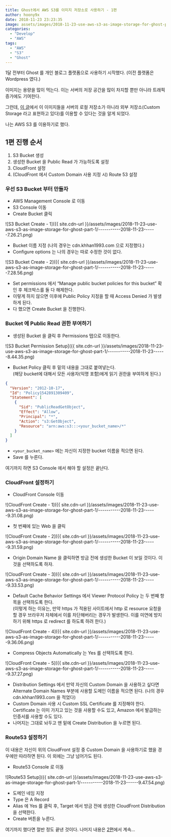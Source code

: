 ```yaml
---
title: Ghost에서 AWS S3를 이미지 저장소로 사용하기 - 1편
author: hoony9x
date: 2018-11-23 23:23:35
image: assets/images/2018-11-23-use-aws-s3-as-image-storage-for-ghost-part-1/-----------2018-11-23------9.55.10.png
categories:
  - "Develop"
  - "AWS"
tags:
  - "AWS"
  - "S3"
  - "Ghost"
---
```


1달 전부터 Ghost 를 개인 블로그 플랫폼으로 사용하기 시작했다. (이전 플랫폼은 Wordpress 였다.)

이미지는 용량을 많이 먹는다. 이는 서버의 저장 공간을 많이 차지할 뿐만 아니라 트래픽 증가에도 기여한다.

그런데, [이 글](https://docs.ghost.org/concepts/storage-adapters/)에서 이 이미지들을 서버의 로컬 저장소가 아니라 외부 저장소(Custom Storage 라고 표현하고 있다)를 이용할 수 있다는 것을 알게 되었다.

나는 AWS S3 를 이용하기로 했다.

<!-- more -->

## 1편 진행 순서

1. S3 Bucket 생성
2. 생성한 Bucket 을 Public Read 가 가능하도록 설정
3. CloudFront 설정
4. (CloudFront 에서 Custom Domain 사용 지정 시) Route 53 설정

### 우선 S3 Bucket 부터 만들자

- AWS Management Console 로 이동
- S3 Console 이동
- Create Bucket 클릭

![S3 Bucket Create - 1]({{ site.cdn-url }}/assets/images/2018-11-23-use-aws-s3-as-image-storage-for-ghost-part-1/-----------2018-11-23------7.26.21.png)

- Bucket 이름 지정 (나의 경우는 cdn.khhan1993.com 으로 지정했다.)
- Configure options 는 나의 경우는 따로 수정한 것이 없다.

![S3 Bucket Create - 2]({{ site.cdn-url }}/assets/images/2018-11-23-use-aws-s3-as-image-storage-for-ghost-part-1/-----------2018-11-23------7.28.56.png)

- Set permissions 에서 “Manage public bucket policies for this bucket” 확인 후 체크박스를 둘 다 해제한다.
- 이렇게 하지 않으면 이후에 Public Policy 지정을 할 때 Access Denied 가 발생하게 된다.
- 다 했으면 Create Bucket 을 진행한다.

### Bucket 에 Public Read 권한 부여하기

- 생성된 Bucket 을 클릭 후 Permissions 탭으로 이동한다.

![S3 Bucket Permission Setup]({{ site.cdn-url }}/assets/images/2018-11-23-use-aws-s3-as-image-storage-for-ghost-part-1/-----------2018-11-23------8.44.35.png)

- Bucket Policy 클릭 후 밑의 내용을 그대로 붙여넣는다.  
(해당 bucket에 대해서 모든 사용자(익명 포함)에게 읽기 권한을 부여하게 된다.)

```json
{
  "Version": "2012-10-17",
  "Id": "Policy1542891309409",
  "Statement": [
    {
      "Sid": "PublicReadGetObject",
      "Effect": "Allow",
      "Principal": "*",
      "Action": "s3:GetObject",
      "Resource": "arn:aws:s3:::<your_bucket_name>/*"
    }
  ]
}
```

- `<your_bucket_name>` 에는 자신이 지정한 bucket 이름을 적으면 된다.
- Save 를 누른다.

여기까지 하면 S3 Console 에서 해야 할 설정은 끝난다.

### CloudFront 설정하기

- CloudFront Console 이동

![CloudFront Create - 1]({{ site.cdn-url }}/assets/images/2018-11-23-use-aws-s3-as-image-storage-for-ghost-part-1/-----------2018-11-23------9.31.08.png)

- 첫 번째에 있는 Web 을 클릭

![CloudFront Create - 2]({{ site.cdn-url }}/assets/images/2018-11-23-use-aws-s3-as-image-storage-for-ghost-part-1/-----------2018-11-23------9.31.59.png)

- Origin Domain Name 을 클릭하면 방금 전에 생성한 Bucket 이 보일 것이다. 이것을 선택하도록 하자.

![CloudFront Create - 3]({{ site.cdn-url }}/assets/images/2018-11-23-use-aws-s3-as-image-storage-for-ghost-part-1/-----------2018-11-23------9.33.53.png)

- Default Cache Behavior Settings 에서 Viewer Protocol Policy 는 두 번째 항목을 선택하도록 한다.  
(이렇게 하는 이유는, 만약 https 가 적용된 사이트에서 http 로 resource 요청을 할 경우 브라우저 자체에서 이를 차단해버리는 경우가 발생한다. 이를 미연에 방지하기 위해 https 로 redirect 를 하도록 하려 한다.)

![CloudFront Create - 4]({{ site.cdn-url }}/assets/images/2018-11-23-use-aws-s3-as-image-storage-for-ghost-part-1/-----------2018-11-23------9.36.06.png)

- Compress Objects Automatically 는 Yes 를 선택하도록 한다.

![CloudFront Create - 5]({{ site.cdn-url }}/assets/images/2018-11-23-use-aws-s3-as-image-storage-for-ghost-part-1/-----------2018-11-23------9.37.27.png)

- Distribution Settings 에서 만약 자신의 Custom Domain 을 사용하고 싶다면 Alternate Domain Names 부분에 사용할 도메인 이름을 적으면 된다.
(나의 경우 cdn.khhan1993.com 을 적었다)
- Custom Domain 사용 시 Custom SSL Certificate 를 지정해야 한다. Certificate 는 이미 가지고 있는 것을 사용할 수도 있고, Amazon 에서 발급하는 인증서를 사용할 수도 있다.
- 나머지는 그대로 놔두고 맨 밑에 Create Distribution 을 누르면 된다.

### Route53 설정하기

이 내용은 자신이 위의 CloudFront 설정 중 Custom Domain 을 사용하기로 했을 경우에만 따라하면 된다. 이 외에는 그냥 넘어가도 된다.

- Route53 Console 로 이동

![Route53 Setup]({{ site.cdn-url }}/assets/images/2018-11-23-use-aws-s3-as-image-storage-for-ghost-part-1/-----------2018-11-23------9.47.54.png)

- 도메인 네임 지정
- Type 은 A Record
- Alias 에 Yes 를 클릭 후, Target 에서 방금 전에 생성한 CloudFront Distribution 을 선택한다.
- Create 버튼을 누른다.

여기까지 했다면 절반 정도 끝낸 것이다. 나머지 내용은 [2편](/use-aws-s3-as-image-storage-for-ghost-part-2)에서 계속...
